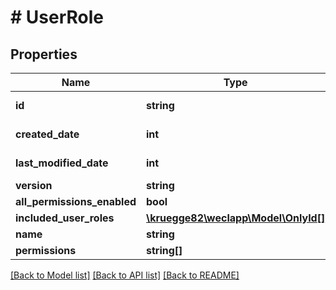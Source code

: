 # # UserRole

## Properties

Name | Type | Description | Notes
------------ | ------------- | ------------- | -------------
**id** | **string** |  | [optional] [readonly]
**created_date** | **int** |  | [optional] [readonly]
**last_modified_date** | **int** |  | [optional] [readonly]
**version** | **string** |  | [optional]
**all_permissions_enabled** | **bool** |  | [optional]
**included_user_roles** | [**\kruegge82\weclapp\Model\OnlyId[]**](OnlyId.md) |  | [optional]
**name** | **string** |  | [optional]
**permissions** | **string[]** |  | [optional]

[[Back to Model list]](../../README.md#models) [[Back to API list]](../../README.md#endpoints) [[Back to README]](../../README.md)

